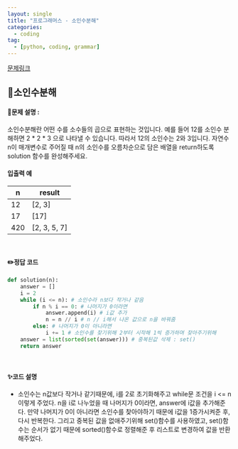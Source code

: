 ```yaml
---
layout: single
title: "프로그래머스 - 소인수분해"
categories: 
  - coding
tag:
  - [python, coding, grammar]
--- 
```

[문제링크](https://school.programmers.co.kr/learn/courses/30/lessons/120852)  

## 📌소인수분해
#### 📖문제 설명 :  
소인수분해란 어떤 수를 소수들의 곱으로 표현하는 것입니다. 예를 들어 12를 소인수 분해하면 2 * 2 * 3 으로 나타낼 수 있습니다. 따라서 12의 소인수는 2와 3입니다. 자연수 n이 매개변수로 주어질 때 n의 소인수를 오름차순으로 담은 배열을 return하도록 solution 함수를 완성해주세요.

#### 입출력 예  

|n|result|
|---|---|
|12|[2, 3]|
|17|[17]|
|420|[2, 3, 5, 7]|


<br>

#### ✏️정답 코드
```python
def solution(n):
    answer = []
    i = 2
    while (i <= n): # 소인수라 n보다 작거나 같음
        if n % i == 0: # 나머지가 0이라면 
            answer.append(i) # i값 추가
            n = n // i # n // i해서 나온 값으로 n을 바꿔줌
        else: # 나머지가 0이 아니라면 
            i += 1 # 소인수를 찾기위해 2부터 시작해 1씩 증가하며 찾아주기위해
    answer = list(sorted(set(answer))) # 중복된값 삭제 : set()
    return answer 
```

<br>

#### ✨코드 설명
- 소인수는 n값보다 작거나 같기때문에, i를 2로 초기화해주고 while문 조건을 i <= n 이렇게 주었다.
  n을 i로 나누었을 때 나머지가 0이라면, answer에 i값을 추가해준다. 만약 나머지가 0이 아니라면 소인수를 찾아야하기 때문에 i값을 1증가시켜준 후,
  다시 반복한다. 그리고 중복된 값을 없애주기위해 set()함수를 사용하였고, set()함수는 순서가 없기 때문에 sorted()함수로 정렬해준 후 리스트로 변경하여 값을 반환해주었다. 
